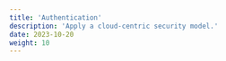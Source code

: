 ```yaml
---
title: 'Authentication'
description: 'Apply a cloud-centric security model.'
date: 2023-10-20
weight: 10
---
```


